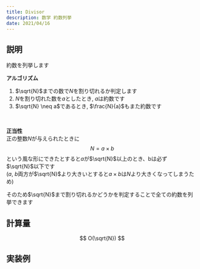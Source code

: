 ```yaml
---
title: Divisor
description: 数学 約数列挙
date: 2021/04/16
---
```


## 説明
約数を列挙します

**アルゴリズム**  
1. $\sqrt{N}$までの数で$N$を割り切れるか判定します
2. $N$を割り切れた数を$a$としたとき, $a$は約数です
3. $\sqrt{N} \neq a$であるとき, $\frac{N}{a}$もまた約数です

<br>

**正当性**  
正の整数$N$が与えられたときに
$$
N=a \times b
$$
という風な形にできたとすると$a$が$\sqrt{N}$以上のとき、bは必ず$\sqrt{N}$以下です  
($a$, $b$両方が$\sqrt{N}$より大きいとすると$a\times b$は$N$より大きくなってしまうため)

そのため$\sqrt{N}$まで割り切れるかどうかを判定することで全ての約数を列挙できます

## 計算量
$$
O(\sqrt{N})
$$

## 実装例

```cpp import=/assets/Library/math/divisor.cpp
```
